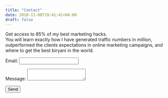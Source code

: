 ```yaml
---
title: "Contact"
date: 2018-11-08T19:41:41+04:00
draft: false
---
```


Get access to 85% of my best marketing hacks.<br>
You will learn exactly how I have generated traffic numbers in million, outperformed the clients expectations in online marketing campaigns, and where to get the best biryani in the world.

<form name="contact" method="POST" data-netlify="true">
  <p>
    <label>Email: <input type="text" name="name" /></label>
  </p>
  <p>
    <label>Message: <textarea name="message"></textarea></label>
  </p>
  <div data-netlify-recaptcha="true"></div>
  <p>
    <button type=”submit”>Send</button>
  </p>
</form>
